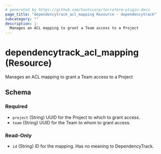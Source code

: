 ```yaml
---
# generated by https://github.com/hashicorp/terraform-plugin-docs
page_title: "dependencytrack_acl_mapping Resource - dependencytrack"
subcategory: ""
description: |-
  Manages an ACL mapping to grant a Team access to a Project
---
```


# dependencytrack_acl_mapping (Resource)

Manages an ACL mapping to grant a Team access to a Project



<!-- schema generated by tfplugindocs -->
## Schema

### Required

- `project` (String) UUID for the Project to which to grant access.
- `team` (String) UUID for the Team to whom to grant access.

### Read-Only

- `id` (String) ID for the mapping. Has no meaning to DependencyTrack.
